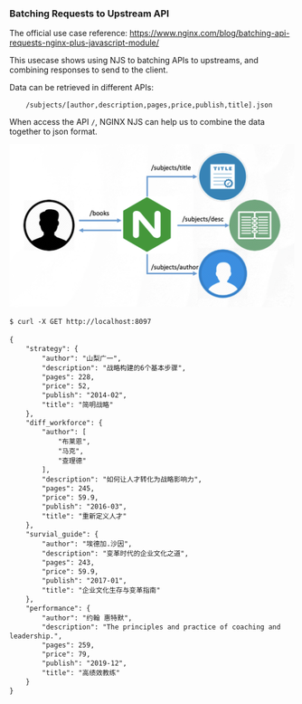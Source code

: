 ### Batching Requests to Upstream API

The official use case reference: https://www.nginx.com/blog/batching-api-requests-nginx-plus-javascript-module/

This usecase shows using NJS to batching APIs to upstreams, and combining responses to send to the client.

Data can be retrieved in different APIs:

```
    /subjects/[author,description,pages,price,publish,title].json
```

When access the API `/`, NGINX NJS can help us to combine the data together to json format.

![image](./batching-request.png)

```
$ curl -X GET http://localhost:8097

{
    "strategy": {
        "author": "山梨广一",
        "description": "战略构建的6个基本步骤",
        "pages": 228,
        "price": 52,
        "publish": "2014-02",
        "title": "简明战略"
    },
    "diff_workforce": {
        "author": [
            "布莱恩",
            "马克",
            "查理德"
        ],
        "description": "如何让人才转化为战略影响力",
        "pages": 245,
        "price": 59.9,
        "publish": "2016-03",
        "title": "重新定义人才"
    },
    "survial_guide": {
        "author": "埃德加.沙因",
        "description": "变革时代的企业文化之道",
        "pages": 243,
        "price": 59.9,
        "publish": "2017-01",
        "title": "企业文化生存与变革指南"
    },
    "performance": {
        "author": "约翰 惠特默",
        "description": "The principles and practice of coaching and leadership.",
        "pages": 259,
        "price": 79,
        "publish": "2019-12",
        "title": "高绩效教练"
    }
}
```
